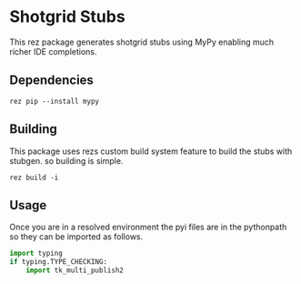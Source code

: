 # Shotgrid Stubs
This rez package generates shotgrid stubs using MyPy enabling much richer IDE completions.

## Dependencies
```
rez pip --install mypy
```

## Building
This package uses rezs custom build system feature to build the stubs with stubgen. so building is simple.
```
rez build -i
```

## Usage
Once you are in a resolved environment the pyi files are in the pythonpath so they can be imported as follows.

```python
import typing
if typing.TYPE_CHECKING:
    import tk_multi_publish2
```
